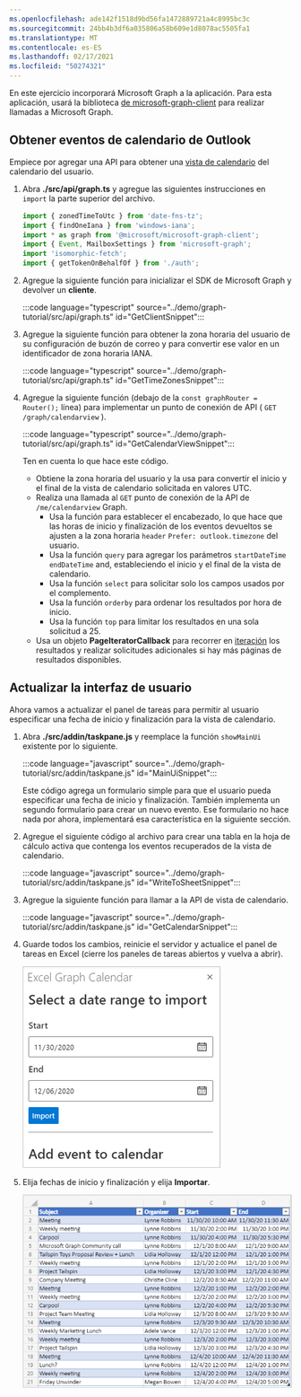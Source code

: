 ```yaml
---
ms.openlocfilehash: ade142f1518d9bd56fa1472889721a4c8995bc3c
ms.sourcegitcommit: 24bb4b3df6a035806a58b609e1d8078ac5505fa1
ms.translationtype: MT
ms.contentlocale: es-ES
ms.lasthandoff: 02/17/2021
ms.locfileid: "50274321"
---
```

<!-- markdownlint-disable MD002 MD041 -->

En este ejercicio incorporará Microsoft Graph a la aplicación. Para esta aplicación, usará la biblioteca [de microsoft-graph-client](https://github.com/microsoftgraph/msgraph-sdk-javascript) para realizar llamadas a Microsoft Graph.

## <a name="get-calendar-events-from-outlook"></a>Obtener eventos de calendario de Outlook

Empiece por agregar una API para obtener una [vista de calendario](https://docs.microsoft.com/graph/api/user-list-calendarview) del calendario del usuario.

1. Abra **./src/api/graph.ts** y agregue las siguientes instrucciones en `import` la parte superior del archivo.

    ```typescript
    import { zonedTimeToUtc } from 'date-fns-tz';
    import { findOneIana } from 'windows-iana';
    import * as graph from '@microsoft/microsoft-graph-client';
    import { Event, MailboxSettings } from 'microsoft-graph';
    import 'isomorphic-fetch';
    import { getTokenOnBehalfOf } from './auth';
    ```

1. Agregue la siguiente función para inicializar el SDK de Microsoft Graph y devolver un **cliente**.

    :::code language="typescript" source="../demo/graph-tutorial/src/api/graph.ts" id="GetClientSnippet":::

1. Agregue la siguiente función para obtener la zona horaria del usuario de su configuración de buzón de correo y para convertir ese valor en un identificador de zona horaria IANA.

    :::code language="typescript" source="../demo/graph-tutorial/src/api/graph.ts" id="GetTimeZonesSnippet":::

1. Agregue la siguiente función (debajo de la `const graphRouter = Router();` línea) para implementar un punto de conexión de API ( `GET /graph/calendarview` ).

    :::code language="typescript" source="../demo/graph-tutorial/src/api/graph.ts" id="GetCalendarViewSnippet":::

    Ten en cuenta lo que hace este código.

    - Obtiene la zona horaria del usuario y la usa para convertir el inicio y el final de la vista de calendario solicitada en valores UTC.
    - Realiza una llamada al `GET` punto de conexión de la API de `/me/calendarview` Graph.
        - Usa la función para establecer el encabezado, lo que hace que las horas de inicio y finalización de los eventos devueltos se ajusten a la zona horaria `header` `Prefer: outlook.timezone` del usuario.
        - Usa la función `query` para agregar los parámetros `startDateTime` `endDateTime` and, estableciendo el inicio y el final de la vista de calendario.
        - Usa la función `select` para solicitar solo los campos usados por el complemento.
        - Usa la función `orderby` para ordenar los resultados por hora de inicio.
        - Usa la función `top` para limitar los resultados en una sola solicitud a 25.
    - Usa un objeto **PageIteratorCallback** para recorrer en [iteración](https://docs.microsoft.com/graph/sdks/paging) los resultados y realizar solicitudes adicionales si hay más páginas de resultados disponibles.

## <a name="update-the-ui"></a>Actualizar la interfaz de usuario

Ahora vamos a actualizar el panel de tareas para permitir al usuario especificar una fecha de inicio y finalización para la vista de calendario.

1. Abra **./src/addin/taskpane.js** y reemplace la función `showMainUi` existente por lo siguiente.

    :::code language="javascript" source="../demo/graph-tutorial/src/addin/taskpane.js" id="MainUiSnippet":::

    Este código agrega un formulario simple para que el usuario pueda especificar una fecha de inicio y finalización. También implementa un segundo formulario para crear un nuevo evento. Ese formulario no hace nada por ahora, implementará esa característica en la siguiente sección.

1. Agregue el siguiente código al archivo para crear una tabla en la hoja de cálculo activa que contenga los eventos recuperados de la vista de calendario.

    :::code language="javascript" source="../demo/graph-tutorial/src/addin/taskpane.js" id="WriteToSheetSnippet":::

1. Agregue la siguiente función para llamar a la API de vista de calendario.

    :::code language="javascript" source="../demo/graph-tutorial/src/addin/taskpane.js" id="GetCalendarSnippet":::

1. Guarde todos los cambios, reinicie el servidor y actualice el panel de tareas en Excel (cierre los paneles de tareas abiertos y vuelva a abrir).

    ![Captura de pantalla del formulario de importación](images/get-calendar-view-ui.png)

1. Elija fechas de inicio y finalización y elija **Importar**.

    ![Captura de pantalla de la tabla de eventos](images/calendar-view-table.png)
